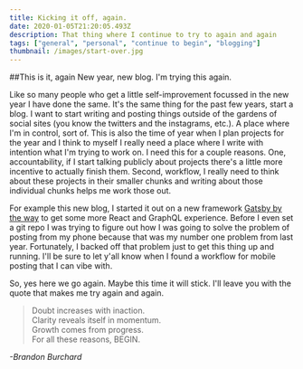 ```yaml
---
title: Kicking it off, again.
date: 2020-01-05T21:20:05.493Z
description: That thing where I continue to try to again and again
tags: ["general", "personal", "continue to begin", "blogging"]
thumbnail: /images/start-over.jpg
---
```


##This is it, again
New year, new blog. I'm trying this again.

Like so many people who get a little self-improvement focussed in the new year I have done the same. It's the same thing for the past few years, start a blog. I want to start writing and posting things outside of the gardens of social sites (you know the twitters and the instagrams, etc.). A place where I'm in control, sort of. This is also the time of year when I plan projects for the year and I think to myself I really need a place where I write with intention what I'm trying to work on. I need this for a couple reasons. One, accountability, if I start talking publicly about projects there's a little more incentive to actually finish them. Second, workflow, I really need to think about these projects in their smaller chunks and writing about those individual chunks helps me work those out.

For example this new blog, I started it out on a new framework [Gatsby by the way](https://www.gatsbyjs.org/) to get some more React and GraphQL experience. Before I even set a git repo I was trying to figure out how I was going to solve the problem of posting from my phone because that was my number one problem from last year. Fortunately, I backed off that problem just to get this thing up and running. I'll be sure to let y'all know when I found a workflow for mobile posting that I can vibe with.

So, yes here we go again. Maybe this time it will stick. I'll leave you with the quote that makes me try again and again.

> Doubt increases with inaction.  
> Clarity reveals itself in momentum.  
> Growth comes from progress.  
> For all these reasons, BEGIN.

_-Brandon Burchard_
